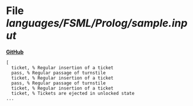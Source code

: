 # File _languages/FSML/Prolog/sample.input_
**[GitHub](https://github.com/softlang/yas/blob/master/languages/FSML/Prolog/sample.input)**
```
[
  ticket, % Regular insertion of a ticket
  pass, % Regular passage of turnstile
  ticket, % Regular insertion of a ticket
  pass, % Regular passage of turnstile
  ticket, % Regular insertion of a ticket
  ticket, % Tickets are ejected in unlocked state
...
```
